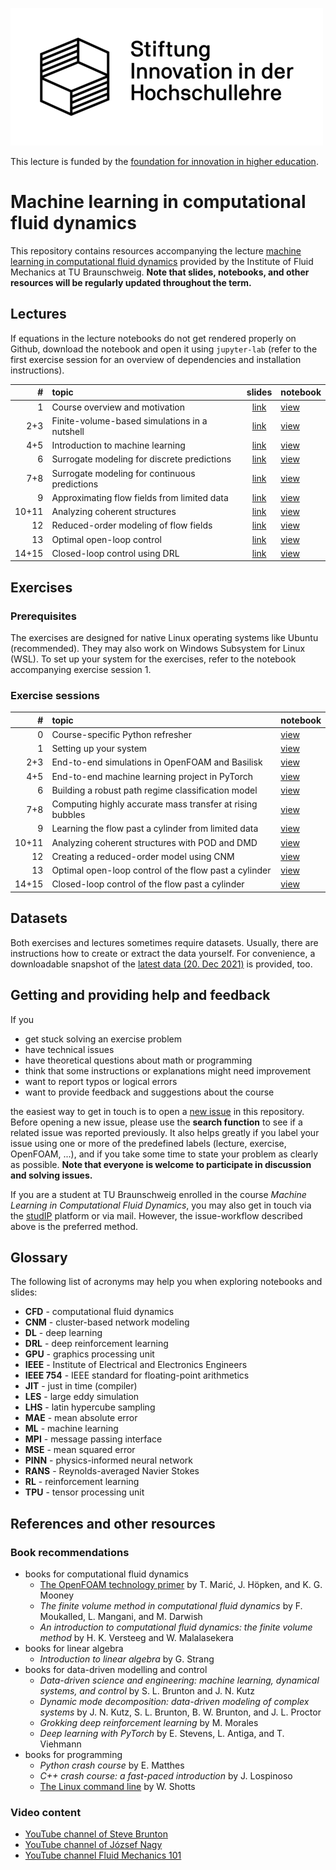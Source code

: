 ![funding_logo](logo_stiftung_hochschullehre.png)

This lecture is funded by the [foundation for innovation in higher education](https://stiftung-hochschullehre.de/).

# Machine learning in computational fluid dynamics

This repository contains resources accompanying the lecture [machine learning in computational fluid dynamics](https://www.tu-braunschweig.de/en/ism/teaching/courses/fluid-mechanics/translate-to-english-maschinelles-lernen-in-der-numerischen-stroemungsmechanik) provided by the Institute of Fluid Mechanics at TU Braunschweig. **Note that slides, notebooks, and other resources will be regularly updated throughout the term.**

## Lectures

If equations in the lecture notebooks do not get rendered properly on Github, download the notebook and open it using `jupyter-lab` (refer to the first exercise session for an overview of dependencies and installation instructions).

| # | topic | slides | notebook |
|--:|:------|:------:|:---------|
| 1 | Course overview and motivation | [link](https://andreweiner.github.io/ml-cfd-slides/ml_cfd_intro.html) | [view](./notebooks/ml_cfd_intro.ipynb) |
| 2+3 | Finite-volume-based simulations in a nutshell | [link](https://andreweiner.github.io/ml-cfd-slides/cfd_intro.html) | [view](./notebooks/cfd_intro.ipynb) |
| 4+5 | Introduction to machine learning | [link](https://andreweiner.github.io/ml-cfd-slides/ml_intro.html) | [view](./notebooks/ml_intro.ipynb) |
| 6 | Surrogate modeling for discrete predictions | [link](https://andreweiner.github.io/ml-cfd-slides/bubble_path_classification.html) | [view](./notebooks/bubble_path_classification.ipynb) |
| 7+8 | Surrogate modeling for continuous predictions | [link](https://andreweiner.github.io/ml-cfd-slides/mass_transfer_regression.html) |[view](./notebooks/mass_transfer_regression.ipynb) |
| 9 | Approximating flow fields from limited data | [link](https://andreweiner.github.io/ml-cfd-slides/cylinder_pinn.html) | [view](./notebooks/cylinder_pinn.ipynb) |
| 10+11 | Analyzing coherent structures| [link](https://andreweiner.github.io/ml-cfd-slides/coherent_structures_dim_reduction.html) | [view](./notebooks/coherent_structures_dim_reduction.ipynb) |
| 12 | Reduced-order modeling of flow fields | [link](https://andreweiner.github.io/ml-cfd-slides/cylinder_rom.html) | [view](./notebooks/cylinder_rom.ipynb) |
| 13 | Optimal open-loop control | [link](https://andreweiner.github.io/ml-cfd-slides/cylinder_bayesian_opt.html) | [view](./notebooks/cylinder_bayesian_opt.ipynb) |
| 14+15 | Closed-loop control using DRL | [link](https://andreweiner.github.io/ml-cfd-slides/cylinder_drl.html) | [view](./notebooks/cylinder_drl.ipynb) |

## Exercises

### Prerequisites

The exercises are designed for native Linux operating systems like Ubuntu (recommended). They may also work on Windows Subsystem for Linux (WSL). To set up your system for the exercises, refer to the notebook accompanying exercise session 1.

### Exercise sessions

| # | topic | notebook |
|--:|:------|:---------|
| 0 | Course-specific Python refresher | [view](./notebooks/python_intro.ipynb) |
| 1 | Setting up your system | [view](./notebooks/system_setup.ipynb) |
| 2+3 | End-to-end simulations in OpenFOAM and Basilisk | [view](./notebooks/cfd_intro_exercise.ipynb) |
| 4+5 | End-to-end machine learning project in PyTorch | [view](./notebooks/ml_intro_exercise.ipynb) |
| 6 | Building a robust path regime classification model | [view](./notebooks/bubble_path_classification_exercise.ipynb)|
| 7+8 | Computing highly accurate mass transfer at rising bubbles | [view](./notebooks/mass_transfer_regression_exercise.ipynb) |
| 9 | Learning the flow past a cylinder from limited data | [view](./notebooks/cylinder_pinn_exercise.ipynb) |
| 10+11 | Analyzing coherent structures with POD and DMD| [view](./notebooks/coherent_structures_dim_reduction_exercise.ipynb) |
| 12 | Creating a reduced-order model using CNM | [view](./notebooks/cylinder_rom_exercise.ipynb) |
| 13 | Optimal open-loop control of the flow past a cylinder| [view](./notebooks/cylinder_bayesian_opt_exercise.ipynb) |
| 14+15 | Closed-loop control of the flow past a cylinder | [view](./notebooks/cylinder_drl_exercise.ipynb) |

## Datasets

Both exercises and lectures sometimes require datasets. Usually, there are instructions how to create or extract the data yourself. For convenience, a downloadable snapshot of the [latest data (20. Dec 2021)](https://cloudstorage.tu-braunschweig.de/getlink/fiYPP9HwVaypRziqMCjZuQVx/datasets_20_Dec_2021.zip) is provided, too.

## Getting and providing help and feedback

If you
- get stuck solving an exercise problem
- have technical issues
- have theoretical questions about math or programming
- think that some instructions or explanations might need improvement
- want to report typos or logical errors
- want to provide feedback and suggestions about the course

the easiest way to get in touch is to open a [new issue](https://github.com/AndreWeiner/ml-cfd-lecture/issues/new) in this repository. Before opening a new issue, please use the **search function** to see if a related issue was reported previously. It also helps greatly if you label your issue using one or more of the predefined labels (lecture, exercise, OpenFOAM, ...), and if you take some time to state your problem as clearly as possible. **Note that everyone is welcome to participate in discussion and solving issues.**

If you are a student at TU Braunschweig enrolled in the course *Machine Learning in Computational Fluid Dynamics*, you may also get in touch via the [studIP](https://studip.tu-braunschweig.de/dispatch.php/course/overview?cid=f79375e64fd07fe6606d810ab17496e7) platform or via mail. However, the issue-workflow described above is the preferred method.

## Glossary

The following list of acronyms may help you when exploring notebooks and slides:

- **CFD** - computational fluid dynamics
- **CNM** - cluster-based network modeling
- **DL** - deep learning
- **DRL** - deep reinforcement learning
- **GPU** - graphics processing unit
- **IEEE** - Institute of Electrical and Electronics Engineers
- **IEEE 754** - IEEE standard for floating-point arithmetics
- **JIT** - just in time (compiler)
- **LES** - large eddy simulation
- **LHS** - latin hypercube sampling
- **MAE** - mean absolute error
- **ML** - machine learning
- **MPI** - message passing interface
- **MSE** - mean squared error
- **PINN** - physics-informed neural network
- **RANS** - Reynolds-averaged Navier Stokes
- **RL** - reinforcement learning
- **TPU** - tensor processing unit

## References and other resources

### Book recommendations

- books for computational fluid dynamics
  - [The OpenFOAM technology primer](https://zenodo.org/record/4630596#.YXBgepuxVH4) by T. Marić, J. Höpken, and K. G. Mooney
  - *The finite volume method in computational fluid dynamics* by F. Moukalled, L. Mangani, and M. Darwish
  - *An introduction to computational fluid dynamics: the finite volume method* by H. K. Versteeg and W. Malalasekera
- books for linear algebra
  - *Introduction to linear algebra* by G. Strang
- books for data-driven modelling and control
  - *Data-driven science and engineering: machine learning, dynamical systems, and control* by S. L. Brunton and J. N. Kutz
  - *Dynamic mode decomposition: data-driven modeling of complex systems* by J. N. Kutz, S. L. Brunton, B. W. Brunton, and J. L. Proctor
  - *Grokking deep reinforcement learning* by M. Morales
  - *Deep learning with PyTorch* by E. Stevens, L. Antiga, and T. Viehmann
- books for programming
  - *Python crash course* by E. Matthes
  - *C++ crash course: a fast-paced introduction* by J. Lospinoso
  - [The Linux command line](https://linuxcommand.org/tlcl.php) by W. Shotts

### Video content

- [YouTube channel of Steve Brunton](https://www.youtube.com/c/Eigensteve)
- [YouTube channel of József Nagy](https://www.youtube.com/channel/UCjdgpuxuAxH9BqheyE82Vvw)
- [YouTube channel Fluid Mechanics 101](https://www.youtube.com/channel/UCcqQi9LT0ETkRoUu8eYaEkg)